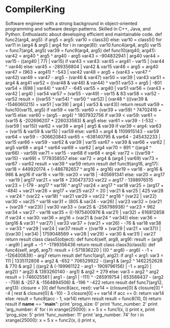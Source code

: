 # CompilerKing
Software engineer with a strong background in object-oriented programming and software design patterns. Skilled in C++, Java, and Python. Enthusiastic about developing efficient and maintainable code.
def func2(arg4, arg5):
    if arg5 < arg5:
        var10 = class3()
    else:
        var10 = class5()
    for var11 in (arg4 & arg5 | arg4 for i in range(8)):
        var10.func4(arg4, arg5)
    var15 = func7(arg4, arg5)
    var39 = func9(arg4, arg5)
    def func10(arg40, arg41):
        var42 = arg40 ^ arg5 ^ arg40 - arg5
        var43 = -904832941 | arg40
        var44 = var15 - ((arg40 | 77) | var15)
        if var43 < var43:
            var45 = arg41 - var15 | (var44 ^ var44)
        else:
            var45 = -289356804 | var42 & var15
        var46 = arg5 + arg40
        var47 = (963 + arg41) ^ -543 | var42
        var48 = arg5 + (var43 + var47 ^ var42)
        var49 = var47 - arg5 - (var46 & var47)
        var50 = var39 | var43
        var51 = arg4 & arg41
        var52 = ((var48 & var46) & var44) ^ var51
        var53 = arg5 | -801
        var54 = (698 | var44) ^ var47 - -645
        var55 = arg40 | var51
        var56 = (var43 + var42 | arg4) | var54
        var57 = (var55 - var49) - var15 & 83
        var58 = var52 - var52
        result = ((var55 ^ var54) ^ var50 ^ var52) | (var48 ^ (((var39 & -1546060215) + var51 | var39) | arg4 | var53 & var43))
        return result
    var59 = func10(var15, arg5)
    if var59 < var15:
        var60 = (var39 + var59) ^ 74702416 + var15
    else:
        var60 = (arg5 - arg4) ^ 1807932756
    if var39 < var59:
        var61 = (var15 & -202696207 + 226033583) & arg5
    else:
        var61 = var39 - (-532 - (var59 | var15))
    var62 = var39 + arg4 | arg5 & var39
    if var39 < arg4:
        var63 = (var15 & var59 & var15) | var59
    else:
        var63 = arg4 & 1109915143 - var59
    var64 = var59 - -306620843
    var65 = -638140795 & var64 - 245432233 | var15
    var66 = var59 - var62 & var39 | var15
    var67 = var39 & var66 + var62 | arg5
    var68 = arg4 ^ var64
    var69 = var62 | arg4
    var70 = 891 ^ ((arg4 ^ var66) - var59)
    var71 = var15 - var68
    if var68 < arg4:
        var72 = ((var59 ^ var15) - var69) + 1779358557
    else:
        var72 = arg4 & (arg4 | var69)
    var73 = var67 - var62
    result = var39 ^ var59
    return result
def func9(arg16, arg17):
    var18 = 449920174 + (-486782657 ^ arg16 + arg16)
    var19 = var18 - arg16 & 986 & arg16
    if var18 < var19:
        var20 = var18 | -405691341
    else:
        var20 = arg17 - var19 | arg17
    var21 = var18 + 230473733
    var22 = arg17 - 1398976515
    var23 = (-179 - arg17 ^ var19) ^ arg17
    var24 = arg17 ^ var18
    var25 = (arg17 + -484) + var21
    var26 = arg17 + var25
    var27 = 20 | var21 & var25 | 425
    var28 = var24 ^ (var22 + var18) ^ var21
    var29 = var22 ^ arg16 ^ (var22 | var22)
    var30 = var25 ^ var18
    var31 = (805 & var24 - var26) | var23
    var32 = (var21 + (var28 ^ var23)) | var30
    var33 = (var25 & -256798936) ^ var23 + 962
    var34 = var27 - var18
    var35 = ((-1975400976 & var21) | var32) + 616812858
    if var24 < var30:
        var36 = arg16 + (var21 & (var24 ^ var34))
    else:
        var36 = (arg16 & var31 ^ var27) | var33
    var37 = (var21 + var26) - -76 & var18
    var38 = var33 ^ var29 | var24 | var37
    result = ((var19 + (var29 | var21 + var37)) | ((var30 | var34) | 1759048569 + var28 | var29) + var30 & var31) | var27
    return result
class class5(object):
    def func4(self, arg8, arg9):
        result = (arg8 - arg9) | arg8 + -1 ^ -1799356436
        return result
class class3(class5):
    def func4(self, arg6, arg7):
        result = (-571836220 | ((0 ^ arg6) - arg6) - -1 + -126400839) - arg7
        return result
def func1(arg1, arg2):
    if arg1 < arg1:
        var3 = 111 | 1335112808 + arg2 & -652 ^ 706529922 - ((arg1 & (arg2 ^ 1462252628 & 770 & arg2 | ((arg2 & (-199961122 - arg1 - 1909796156) | -1 + arg2) | arg2)) ^ arg2) & 1393260140 - arg1) & arg2 + 279
    else:
        var3 = arg2 ^ arg2
    result = (-746025561 | arg1 - (arg1 | -111) ^ -285919754 | 653568437 - (arg2 - -759) & -257 & -1564894506) & -196 ^ -422
    return result
def func7(arg12, arg13):
    closure = [0]
    def func8(acc, rest):
        var14 = (closure[0] & closure[0] ^ -4 | rest & closure[0] & -10) - 3
        closure[0] += var14
        if acc == 0:
            return var14
        else:
            result = func8(acc - 1, var14)
            return result
    result = func8(10, 0)
    return result
if __name__ == "__main__":
    print 'prog_size: 0'
    print 'func_number: 2'
    print 'arg_number: 4'
    for i in xrange(25000):
        x = 5
        x = func1(x, i)
        print x,
    print 'prog_size: 5'
    print 'func_number: 11'
    print 'arg_number: 74'
    for i in xrange(25000):
        x = 5
        x = func2(x, i)
        print x,

